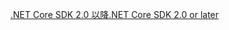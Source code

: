 [<span data-ttu-id="cb2b7-101">.NET Core SDK 2.0 以降</span><span class="sxs-lookup"><span data-stu-id="cb2b7-101">.NET Core SDK 2.0 or later</span></span>](https://dotnet.microsoft.com/download)

